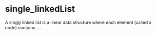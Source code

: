 # single_linkedList
A singly linked list is a linear data structure where each element (called a node) contains.....


